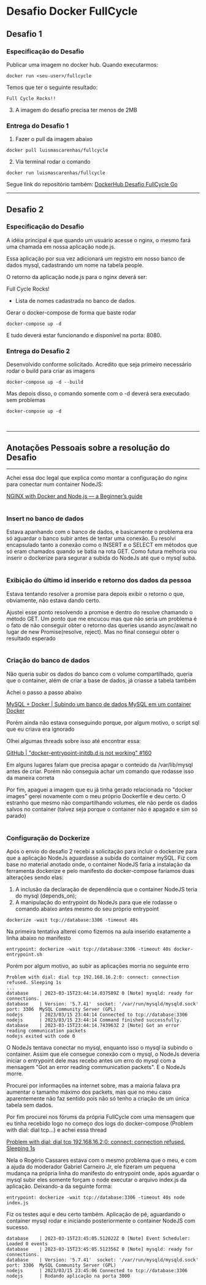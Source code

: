# Desafio Docker FullCycle

## Desafio 1

### Especificação do Desafio

Publicar uma imagem no docker hub. Quando executarmos:

```
docker run <seu-user>/fullcycle
```

Temos que ter o seguinte resultado:

```
Full Cycle Rocks!!
```

3. A imagem do desafio precisa ter menos de 2MB

### Entrega do Desafio 1

1. Fazer o pull da imagem abaixo

```
docker pull luismascarenhas/fullcycle
```

2. Via terminal rodar o comando

```
docker run luismascarenhas/fullcycle
```

Segue link do repositório também:
[DockerHub Desafio FullCycle Go](https://hub.docker.com/r/luismascarenhas/fullcycle)

---

## Desafio 2

### Especificação do Desafio

A idéia principal é que quando um usuário acesse o nginx, o mesmo fará uma chamada em nossa aplicação node.js.

Essa aplicação por sua vez adicionará um registro em nosso banco de dados mysql, cadastrando um nome na tabela people.

O retorno da aplicação node.js para o nginx deverá ser:

Full Cycle Rocks!

- Lista de nomes cadastrada no banco de dados.

Gerar o docker-compose de forma que baste rodar

```
docker-compose up -d
```

E tudo deverá estar funcionando e disponível na porta: 8080.

### Entrega do Desafio 2

Desenvolvido conforme solicitado. Acredito que seja primeiro necessário rodar o build para criar as imagens

```
docker-compose up -d --build
```

Mas depois disso, o comando somente com o -d deverá sera executado sem problemas

```
docker-compose up -d
```

<br />

---

## Anotações Pessoais sobre a resolução do Desafio

---

Achei essa doc legal que explica como montar a configuração do nginx para conectar num container NodeJS:

[NGINX with Docker and Node.js — a Beginner’s guide](https://ashwin9798.medium.com/nginx-with-docker-and-node-js-a-beginners-guide-434fe1216b6b)
<br><br>

### Insert no banco de dados

Estava apanhando com o banco de dados, e basicamente o problema era só aguardar o banco subir antes de tentar uma conexão. Eu resolvi encapsulado tanto a conexão como o INSERT e o SELECT em métodos que só eram chamados quando se batia na rota GET. Como futura melhoria vou inserir o dockerize para segurar a subida do NodeJs até que o mysql suba.
<br><br>

### Exibição do último id inserido e retorno dos dados da pessoa

Estava tentando resolver a promise para depois exibir o retorno o que, obviamente, não estava dando certo.

Ajustei esse ponto resolvendo a promise e dentro do resolve chamando o método GET. Um ponto que me encucou mas que não seria um problema é o fato de não conseguir obter o retorno das queries usando async/await no lugar de new Promise(resolve, reject). Mas no final consegui obter o resultado esperado
<br><br>

### Criação do banco de dados

Não queria subir os dados do banco com o volume compartilhado, queria que o container, além de criar a base de dados, já criasse a tabela também

Achei o passo a passo abaixo

[MySQL + Docker | Subindo um banco de dados MySQL em um container Docker](https://johnfercher.medium.com/mysql-docker-7ff6d50d6cf1)

Porém ainda não estava conseguindo porque, por algum motivo, o script sql que eu criava era ignorado

Olhei algumas threads sobre isso até encontrar essa:

[GitHub | "docker-entrypoint-initdb.d is not working" #160](https://github.com/MariaDB/mariadb-docker/issues/160)

Em alguns lugares falam que precisa apagar o conteúdo da /var/lib/mysql antes de criar. Porém não conseguia achar um comando que rodasse isso da maneira correta

Por fim, apaguei a imagem que eu já tinha gerado relacionada no "docker images" gerei novamente com o meu próprio Dockerfile e deu certo. O estranho que mesmo não compartilhando volumes, ele não perde os dados salvos no container (talvez seja porque o container não é apagado e sim só parado)
<br><br>

### Configuração do Dockerize

Após o envio do desafio 2 recebi a solicitação para incluir o dockerize para que a aplicação NodeJs aguardasse a subida do container mySQL. Fiz com base no material anotado onde, o container NodeJS faria a instalação da ferramenta dockerize e pelo manifesto do docker-compose faríamos duas alterações sendo elas:

1. A inclusão da declaração de dependência que o container NodeJS teria do mysql (depends_on);
2. A manipulação do entrypoint do NodeJs para que ele rodasse o comando abaixo antes mesmo do seu próprio entrypoint

```
dockerize -wait tcp://database:3306 -timeout 40s
```

Na primeira tentativa alterei como fizemos na aula inserido exatamente a linha abaixo no manifesto

```
entrypoint: dockerize -wait tcp://database:3306 -timeout 40s docker-entrypoint.sh
```

Porém por algum motivo, ao subir as aplicações morria no seguinte erro

```
Problem with dial: dial tcp 192.168.16.2:0: connect: connection refused. Sleeping 1s
...
database    | 2023-03-15T23:44:14.037589Z 0 [Note] mysqld: ready for connections.
database    | Version: '5.7.41'  socket: '/var/run/mysqld/mysqld.sock'  port: 3306  MySQL Community Server (GPL)
nodejs      | 2023/03/15 23:44:14 Connected to tcp://database:3306
nodejs      | 2023/03/15 23:44:14 Command finished successfully.
database    | 2023-03-15T23:44:14.743963Z 2 [Note] Got an error reading communication packets
nodejs exited with code 0
```

O NodeJs tentava conectar no mysql, enquanto isso o mysql ia subindo o container. Assim que ele consegue conexão com o mysql, o NodeJs deveria iniciar o entrypoint dele mas recebo antes um erro do mysql com a mensagem "Got an error reading communication packets". E o NodeJs morre.

Procurei por informações na internet sobre, mas a maioria falava pra aumentar o tamanho máximo dos packets, mas que no meu caso aparentemente não faz sentido pois não só tenho a criação de um única tabela sem dados.

Por fim procurei nos fórums da própria FullCycle com uma mensagem que eu tinha recebido logo no começo dos logs do docker-compose (Problem with dial: dial tcp...) e achei essa thread

[Problem with dial: dial tcp 192.168.16.2:0: connect: connection refused. Sleeping 1s](https://forum.code.education/forum/topico/problem-with-dial-dial-tcp-1921681620-connect-connection-refused-sleeping-1s-1650/)

Nela o Rogério Cassares estava com o mesmo problema que o meu, e com a ajuda do moderador Gabriel Carneiro Jr, ele fizeram um pequena mudança na própria linha do manifesto do entrypoint onde, após aguardar o mysql subir eles somente forçam o node executar o arquivo index.js da aplicação. Deixando-a da seguinte forma:

```
entrypoint: dockerize -wait tcp://database:3306 -timeout 40s node index.js
```

Fiz os testes aqui e deu certo também. Aplicação de pé, aguardando o container mysql rodar e iniciando posteriormente o container NodeJS com sucesso.

```
database    | 2023-03-15T23:45:05.512022Z 0 [Note] Event Scheduler: Loaded 0 events
database    | 2023-03-15T23:45:05.512356Z 0 [Note] mysqld: ready for connections.
database    | Version: '5.7.41'  socket: '/var/run/mysqld/mysqld.sock'  port: 3306  MySQL Community Server (GPL)
nodejs      | 2023/03/15 23:45:06 Connected to tcp://database:3306
nodejs      | Rodando aplicação na porta 3000
```
